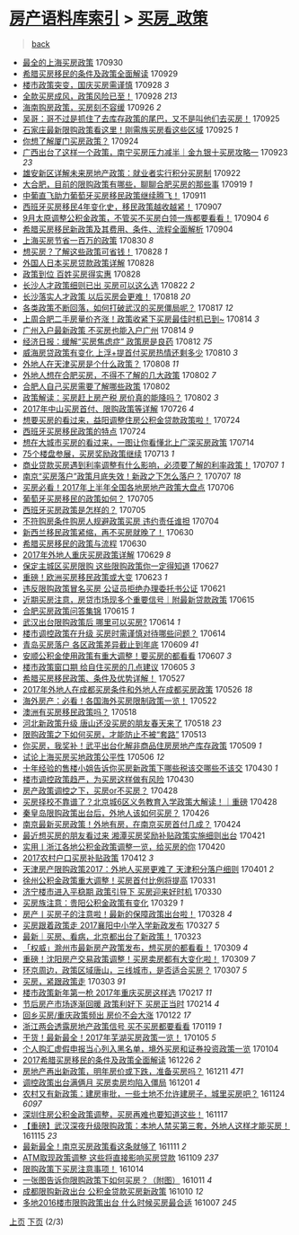 [房产语料库索引](../../README.md)  > [买房_政策](买房_政策.md)
====
> [back](../README.md)

- [最全的上海买房政策](http://jkwz.applinzi.com/ittc/7019096852895630352.html#%E6%9C%80%E5%85%A8%E7%9A%84%E4%B8%8A%E6%B5%B7%E4%B9%B0%E6%88%BF%E6%94%BF%E7%AD%96) 170930  
- [希腊买房移民的条件及政策全面解读](http://jkwz.applinzi.com/ittc/7018723454675846161.html#%E5%B8%8C%E8%85%8A%E4%B9%B0%E6%88%BF%E7%A7%BB%E6%B0%91%E7%9A%84%E6%9D%A1%E4%BB%B6%E5%8F%8A%E6%94%BF%E7%AD%96%E5%85%A8%E9%9D%A2%E8%A7%A3%E8%AF%BB) 170929  
- [楼市政策突变，国庆买房需谨慎](http://jkwz.applinzi.com/ittc/7018424889520948240.html#%E6%A5%BC%E5%B8%82%E6%94%BF%E7%AD%96%E7%AA%81%E5%8F%98%EF%BC%8C%E5%9B%BD%E5%BA%86%E4%B9%B0%E6%88%BF%E9%9C%80%E8%B0%A8%E6%85%8E) 170928 *3* 
- [全款买房成风，政策风险已至！](http://jkwz.applinzi.com/ittc/7018272467146245136.html#%E5%85%A8%E6%AC%BE%E4%B9%B0%E6%88%BF%E6%88%90%E9%A3%8E%EF%BC%8C%E6%94%BF%E7%AD%96%E9%A3%8E%E9%99%A9%E5%B7%B2%E8%87%B3%EF%BC%81) 170928 *213* 
- [海南购房政策，买房刻不容缓](http://jkwz.applinzi.com/ittc/7017650081250149392.html#%E6%B5%B7%E5%8D%97%E8%B4%AD%E6%88%BF%E6%94%BF%E7%AD%96%EF%BC%8C%E4%B9%B0%E6%88%BF%E5%88%BB%E4%B8%8D%E5%AE%B9%E7%BC%93) 170926 *2* 
- [吴哥：哥不过是抓住了去库存政策的尾巴，又不是叫他们去买房！](http://jkwz.applinzi.com/ittc/7017395444999783441.html#%E5%90%B4%E5%93%A5%EF%BC%9A%E5%93%A5%E4%B8%8D%E8%BF%87%E6%98%AF%E6%8A%93%E4%BD%8F%E4%BA%86%E5%8E%BB%E5%BA%93%E5%AD%98%E6%94%BF%E7%AD%96%E7%9A%84%E5%B0%BE%E5%B7%B4%EF%BC%8C%E5%8F%88%E4%B8%8D%E6%98%AF%E5%8F%AB%E4%BB%96%E4%BB%AC%E5%8E%BB%E4%B9%B0%E6%88%BF%EF%BC%81) 170925  
- [石家庄最新限购政策看这里！刚需族买房看这些区域](http://jkwz.applinzi.com/ittc/7017145900588336145.html#%E7%9F%B3%E5%AE%B6%E5%BA%84%E6%9C%80%E6%96%B0%E9%99%90%E8%B4%AD%E6%94%BF%E7%AD%96%E7%9C%8B%E8%BF%99%E9%87%8C%EF%BC%81%E5%88%9A%E9%9C%80%E6%97%8F%E4%B9%B0%E6%88%BF%E7%9C%8B%E8%BF%99%E4%BA%9B%E5%8C%BA%E5%9F%9F) 170925 *1* 
- [你想了解厦门买房政策？](http://jkwz.applinzi.com/ittc/7016936345870795792.html#%E4%BD%A0%E6%83%B3%E4%BA%86%E8%A7%A3%E5%8E%A6%E9%97%A8%E4%B9%B0%E6%88%BF%E6%94%BF%E7%AD%96%EF%BC%9F) 170924  
- [广西出台了这样一个政策，南宁买房压力减半｜金九银十买房攻略一](http://jkwz.applinzi.com/ittc/7016479391272666129.html#%E5%B9%BF%E8%A5%BF%E5%87%BA%E5%8F%B0%E4%BA%86%E8%BF%99%E6%A0%B7%E4%B8%80%E4%B8%AA%E6%94%BF%E7%AD%96%EF%BC%8C%E5%8D%97%E5%AE%81%E4%B9%B0%E6%88%BF%E5%8E%8B%E5%8A%9B%E5%87%8F%E5%8D%8A%EF%BD%9C%E9%87%91%E4%B9%9D%E9%93%B6%E5%8D%81%E4%B9%B0%E6%88%BF%E6%94%BB%E7%95%A5%E4%B8%80) 170923 *23* 
- [雄安新区详解未来房地产政策：就业者实行积分买房制](http://jkwz.applinzi.com/ittc/7016258902684075024.html#%E9%9B%84%E5%AE%89%E6%96%B0%E5%8C%BA%E8%AF%A6%E8%A7%A3%E6%9C%AA%E6%9D%A5%E6%88%BF%E5%9C%B0%E4%BA%A7%E6%94%BF%E7%AD%96%EF%BC%9A%E5%B0%B1%E4%B8%9A%E8%80%85%E5%AE%9E%E8%A1%8C%E7%A7%AF%E5%88%86%E4%B9%B0%E6%88%BF%E5%88%B6) 170922  
- [大合肥，目前的限购政策有哪些，聊聊合肥买房的那些事](http://jkwz.applinzi.com/ittc/7015004092387296273.html#%E5%A4%A7%E5%90%88%E8%82%A5%EF%BC%8C%E7%9B%AE%E5%89%8D%E7%9A%84%E9%99%90%E8%B4%AD%E6%94%BF%E7%AD%96%E6%9C%89%E5%93%AA%E4%BA%9B%EF%BC%8C%E8%81%8A%E8%81%8A%E5%90%88%E8%82%A5%E4%B9%B0%E6%88%BF%E7%9A%84%E9%82%A3%E4%BA%9B%E4%BA%8B) 170919 *1* 
- [中葡直飞助力葡萄牙买房移民政策继续腾飞！](http://jkwz.applinzi.com/ittc/7010533445695177744.html#%E4%B8%AD%E8%91%A1%E7%9B%B4%E9%A3%9E%E5%8A%A9%E5%8A%9B%E8%91%A1%E8%90%84%E7%89%99%E4%B9%B0%E6%88%BF%E7%A7%BB%E6%B0%91%E6%94%BF%E7%AD%96%E7%BB%A7%E7%BB%AD%E8%85%BE%E9%A3%9E%EF%BC%81) 170911  
- [西班牙买房移民4年变化史，移民政策越收越紧！](http://jkwz.applinzi.com/ittc/7010514756933518352.html#%E8%A5%BF%E7%8F%AD%E7%89%99%E4%B9%B0%E6%88%BF%E7%A7%BB%E6%B0%914%E5%B9%B4%E5%8F%98%E5%8C%96%E5%8F%B2%EF%BC%8C%E7%A7%BB%E6%B0%91%E6%94%BF%E7%AD%96%E8%B6%8A%E6%94%B6%E8%B6%8A%E7%B4%A7%EF%BC%81) 170907  
- [9月太原调整公积金政策，不管买不买房白领一族都要看看！](http://jkwz.applinzi.com/ittc/7009491392114738192.html#9%E6%9C%88%E5%A4%AA%E5%8E%9F%E8%B0%83%E6%95%B4%E5%85%AC%E7%A7%AF%E9%87%91%E6%94%BF%E7%AD%96%EF%BC%8C%E4%B8%8D%E7%AE%A1%E4%B9%B0%E4%B8%8D%E4%B9%B0%E6%88%BF%E7%99%BD%E9%A2%86%E4%B8%80%E6%97%8F%E9%83%BD%E8%A6%81%E7%9C%8B%E7%9C%8B%EF%BC%81) 170904 *6* 
- [希腊买房移民新政策及其费用、条件、流程全面解析](http://jkwz.applinzi.com/ittc/7009484704083084304.html#%E5%B8%8C%E8%85%8A%E4%B9%B0%E6%88%BF%E7%A7%BB%E6%B0%91%E6%96%B0%E6%94%BF%E7%AD%96%E5%8F%8A%E5%85%B6%E8%B4%B9%E7%94%A8%E3%80%81%E6%9D%A1%E4%BB%B6%E3%80%81%E6%B5%81%E7%A8%8B%E5%85%A8%E9%9D%A2%E8%A7%A3%E6%9E%90) 170904  
- [上海买房节省一百万的政策](http://jkwz.applinzi.com/ittc/7007656728337056784.html#%E4%B8%8A%E6%B5%B7%E4%B9%B0%E6%88%BF%E8%8A%82%E7%9C%81%E4%B8%80%E7%99%BE%E4%B8%87%E7%9A%84%E6%94%BF%E7%AD%96) 170830 *8* 
- [想买房？了解这些政策可省钱！](http://jkwz.applinzi.com/ittc/7006881769192948753.html#%E6%83%B3%E4%B9%B0%E6%88%BF%EF%BC%9F%E4%BA%86%E8%A7%A3%E8%BF%99%E4%BA%9B%E6%94%BF%E7%AD%96%E5%8F%AF%E7%9C%81%E9%92%B1%EF%BC%81) 170828 *1* 
- [外国人日本买房贷款政策详解](http://jkwz.applinzi.com/ittc/7006843178853073937.html#%E5%A4%96%E5%9B%BD%E4%BA%BA%E6%97%A5%E6%9C%AC%E4%B9%B0%E6%88%BF%E8%B4%B7%E6%AC%BE%E6%94%BF%E7%AD%96%E8%AF%A6%E8%A7%A3) 170828  
- [政策到位 百姓买房得实惠](http://jkwz.applinzi.com/ittc/7006751427970745361.html#%E6%94%BF%E7%AD%96%E5%88%B0%E4%BD%8D+%E7%99%BE%E5%A7%93%E4%B9%B0%E6%88%BF%E5%BE%97%E5%AE%9E%E6%83%A0) 170828  
- [长沙人才政策细则已出 买房可以这么选](http://jkwz.applinzi.com/ittc/7004681700473570320.html#%E9%95%BF%E6%B2%99%E4%BA%BA%E6%89%8D%E6%94%BF%E7%AD%96%E7%BB%86%E5%88%99%E5%B7%B2%E5%87%BA+%E4%B9%B0%E6%88%BF%E5%8F%AF%E4%BB%A5%E8%BF%99%E4%B9%88%E9%80%89) 170822 *2* 
- [长沙落实人才政策 以后买房会更难！](http://jkwz.applinzi.com/ittc/7003165592356652048.html#%E9%95%BF%E6%B2%99%E8%90%BD%E5%AE%9E%E4%BA%BA%E6%89%8D%E6%94%BF%E7%AD%96+%E4%BB%A5%E5%90%8E%E4%B9%B0%E6%88%BF%E4%BC%9A%E6%9B%B4%E9%9A%BE%EF%BC%81) 170818 *20* 
- [各类政策不断回落，如何打破武汉的买房僵局呢？](http://jkwz.applinzi.com/ittc/7002784041424913424.html#%E5%90%84%E7%B1%BB%E6%94%BF%E7%AD%96%E4%B8%8D%E6%96%AD%E5%9B%9E%E8%90%BD%EF%BC%8C%E5%A6%82%E4%BD%95%E6%89%93%E7%A0%B4%E6%AD%A6%E6%B1%89%E7%9A%84%E4%B9%B0%E6%88%BF%E5%83%B5%E5%B1%80%E5%91%A2%EF%BC%9F) 170817 *12* 
- [上周合肥二手房量价齐涨！政策收紧下买房最佳时机已到~](http://jkwz.applinzi.com/ittc/7001706123567301648.html#%E4%B8%8A%E5%91%A8%E5%90%88%E8%82%A5%E4%BA%8C%E6%89%8B%E6%88%BF%E9%87%8F%E4%BB%B7%E9%BD%90%E6%B6%A8%EF%BC%81%E6%94%BF%E7%AD%96%E6%94%B6%E7%B4%A7%E4%B8%8B%E4%B9%B0%E6%88%BF%E6%9C%80%E4%BD%B3%E6%97%B6%E6%9C%BA%E5%B7%B2%E5%88%B0%7E) 170814 *3* 
- [广州入户最新政策 不买房也能入户广州](http://jkwz.applinzi.com/ittc/7001658415309653008.html#%E5%B9%BF%E5%B7%9E%E5%85%A5%E6%88%B7%E6%9C%80%E6%96%B0%E6%94%BF%E7%AD%96+%E4%B8%8D%E4%B9%B0%E6%88%BF%E4%B9%9F%E8%83%BD%E5%85%A5%E6%88%B7%E5%B9%BF%E5%B7%9E) 170814 *9* 
- [经济日报：缓解“买房焦虑症” 政策房是良药](http://jkwz.applinzi.com/ittc/7000806731754767377.html#%E7%BB%8F%E6%B5%8E%E6%97%A5%E6%8A%A5%EF%BC%9A%E7%BC%93%E8%A7%A3%E2%80%9C%E4%B9%B0%E6%88%BF%E7%84%A6%E8%99%91%E7%97%87%E2%80%9D+%E6%94%BF%E7%AD%96%E6%88%BF%E6%98%AF%E8%89%AF%E8%8D%AF) 170812 *75* 
- [威海房贷政策有变化 上浮+提首付买房热情还剩多少](http://jkwz.applinzi.com/ittc/7000190173361734672.html#%E5%A8%81%E6%B5%B7%E6%88%BF%E8%B4%B7%E6%94%BF%E7%AD%96%E6%9C%89%E5%8F%98%E5%8C%96+%E4%B8%8A%E6%B5%AE%2B%E6%8F%90%E9%A6%96%E4%BB%98%E4%B9%B0%E6%88%BF%E7%83%AD%E6%83%85%E8%BF%98%E5%89%A9%E5%A4%9A%E5%B0%91) 170810 *3* 
- [外地人在天津买房是个什么政策？](http://jkwz.applinzi.com/ittc/6999395184406955024.html#%E5%A4%96%E5%9C%B0%E4%BA%BA%E5%9C%A8%E5%A4%A9%E6%B4%A5%E4%B9%B0%E6%88%BF%E6%98%AF%E4%B8%AA%E4%BB%80%E4%B9%88%E6%94%BF%E7%AD%96%EF%BC%9F) 170808 *11* 
- [外地人想在合肥买房，不得不了解的几大政策](http://jkwz.applinzi.com/ittc/6997254983878444048.html#%E5%A4%96%E5%9C%B0%E4%BA%BA%E6%83%B3%E5%9C%A8%E5%90%88%E8%82%A5%E4%B9%B0%E6%88%BF%EF%BC%8C%E4%B8%8D%E5%BE%97%E4%B8%8D%E4%BA%86%E8%A7%A3%E7%9A%84%E5%87%A0%E5%A4%A7%E6%94%BF%E7%AD%96) 170802 *7* 
- [合肥人自己买房需要了解哪些政策](http://jkwz.applinzi.com/ittc/6997254972780315665.html#%E5%90%88%E8%82%A5%E4%BA%BA%E8%87%AA%E5%B7%B1%E4%B9%B0%E6%88%BF%E9%9C%80%E8%A6%81%E4%BA%86%E8%A7%A3%E5%93%AA%E4%BA%9B%E6%94%BF%E7%AD%96) 170802  
- [政策解读：买房赶上房产税 房价真的能降吗？](http://jkwz.applinzi.com/ittc/6997148983280272400.html#%E6%94%BF%E7%AD%96%E8%A7%A3%E8%AF%BB%EF%BC%9A%E4%B9%B0%E6%88%BF%E8%B5%B6%E4%B8%8A%E6%88%BF%E4%BA%A7%E7%A8%8E+%E6%88%BF%E4%BB%B7%E7%9C%9F%E7%9A%84%E8%83%BD%E9%99%8D%E5%90%97%EF%BC%9F) 170802 *3* 
- [2017年中山买房首付、限购政策等详解](http://jkwz.applinzi.com/ittc/6994506948815619089.html#2017%E5%B9%B4%E4%B8%AD%E5%B1%B1%E4%B9%B0%E6%88%BF%E9%A6%96%E4%BB%98%E3%80%81%E9%99%90%E8%B4%AD%E6%94%BF%E7%AD%96%E7%AD%89%E8%AF%A6%E8%A7%A3) 170726 *4* 
- [想要买房的看过来，益阳调整住房公积金贷款政策啦！](http://jkwz.applinzi.com/ittc/6993884195225863184.html#%E6%83%B3%E8%A6%81%E4%B9%B0%E6%88%BF%E7%9A%84%E7%9C%8B%E8%BF%87%E6%9D%A5%EF%BC%8C%E7%9B%8A%E9%98%B3%E8%B0%83%E6%95%B4%E4%BD%8F%E6%88%BF%E5%85%AC%E7%A7%AF%E9%87%91%E8%B4%B7%E6%AC%BE%E6%94%BF%E7%AD%96%E5%95%A6%EF%BC%81) 170724  
- [西班牙买房移民政策的特点](http://jkwz.applinzi.com/ittc/6993804809575334929.html#%E8%A5%BF%E7%8F%AD%E7%89%99%E4%B9%B0%E6%88%BF%E7%A7%BB%E6%B0%91%E6%94%BF%E7%AD%96%E7%9A%84%E7%89%B9%E7%82%B9) 170724  
- [想在大城市买房的看过来，一图让你看懂北上广深买房政策](http://jkwz.applinzi.com/ittc/6990091289855788048.html#%E6%83%B3%E5%9C%A8%E5%A4%A7%E5%9F%8E%E5%B8%82%E4%B9%B0%E6%88%BF%E7%9A%84%E7%9C%8B%E8%BF%87%E6%9D%A5%EF%BC%8C%E4%B8%80%E5%9B%BE%E8%AE%A9%E4%BD%A0%E7%9C%8B%E6%87%82%E5%8C%97%E4%B8%8A%E5%B9%BF%E6%B7%B1%E4%B9%B0%E6%88%BF%E6%94%BF%E7%AD%96) 170714  
- [75个楼盘参展，买房奖励政策继续](http://jkwz.applinzi.com/ittc/6989690081542407185.html#75%E4%B8%AA%E6%A5%BC%E7%9B%98%E5%8F%82%E5%B1%95%EF%BC%8C%E4%B9%B0%E6%88%BF%E5%A5%96%E5%8A%B1%E6%94%BF%E7%AD%96%E7%BB%A7%E7%BB%AD) 170713 *1* 
- [商业贷款买房遇到利率调整有什么影响，必须要了解的利率政策！](http://jkwz.applinzi.com/ittc/6987650541206111236.html#%E5%95%86%E4%B8%9A%E8%B4%B7%E6%AC%BE%E4%B9%B0%E6%88%BF%E9%81%87%E5%88%B0%E5%88%A9%E7%8E%87%E8%B0%83%E6%95%B4%E6%9C%89%E4%BB%80%E4%B9%88%E5%BD%B1%E5%93%8D%EF%BC%8C%E5%BF%85%E9%A1%BB%E8%A6%81%E4%BA%86%E8%A7%A3%E7%9A%84%E5%88%A9%E7%8E%87%E6%94%BF%E7%AD%96%EF%BC%81) 170707 *1* 
- [南京“买房落户”政策月底失效！新政之下怎么落户？](http://jkwz.applinzi.com/ittc/6987473490406802437.html#%E5%8D%97%E4%BA%AC%E2%80%9C%E4%B9%B0%E6%88%BF%E8%90%BD%E6%88%B7%E2%80%9D%E6%94%BF%E7%AD%96%E6%9C%88%E5%BA%95%E5%A4%B1%E6%95%88%EF%BC%81%E6%96%B0%E6%94%BF%E4%B9%8B%E4%B8%8B%E6%80%8E%E4%B9%88%E8%90%BD%E6%88%B7%EF%BC%9F) 170707 *18* 
- [买房必看！2017年上半年全国各地房地产政策大盘点](http://jkwz.applinzi.com/ittc/6987208205573555217.html#%E4%B9%B0%E6%88%BF%E5%BF%85%E7%9C%8B%EF%BC%812017%E5%B9%B4%E4%B8%8A%E5%8D%8A%E5%B9%B4%E5%85%A8%E5%9B%BD%E5%90%84%E5%9C%B0%E6%88%BF%E5%9C%B0%E4%BA%A7%E6%94%BF%E7%AD%96%E5%A4%A7%E7%9B%98%E7%82%B9) 170706  
- [葡萄牙买房移民的政策如何？](http://jkwz.applinzi.com/ittc/6986753121614038021.html#%E8%91%A1%E8%90%84%E7%89%99%E4%B9%B0%E6%88%BF%E7%A7%BB%E6%B0%91%E7%9A%84%E6%94%BF%E7%AD%96%E5%A6%82%E4%BD%95%EF%BC%9F) 170705  
- [西班牙买房政策是怎样的？](http://jkwz.applinzi.com/ittc/6986751453438673924.html#%E8%A5%BF%E7%8F%AD%E7%89%99%E4%B9%B0%E6%88%BF%E6%94%BF%E7%AD%96%E6%98%AF%E6%80%8E%E6%A0%B7%E7%9A%84%EF%BC%9F) 170705  
- [不符购房条件购房人规避政策买房 违约责任谁担](http://jkwz.applinzi.com/ittc/6986590976242877445.html#%E4%B8%8D%E7%AC%A6%E8%B4%AD%E6%88%BF%E6%9D%A1%E4%BB%B6%E8%B4%AD%E6%88%BF%E4%BA%BA%E8%A7%84%E9%81%BF%E6%94%BF%E7%AD%96%E4%B9%B0%E6%88%BF+%E8%BF%9D%E7%BA%A6%E8%B4%A3%E4%BB%BB%E8%B0%81%E6%8B%85) 170704  
- [新西兰移民政策紧缩，再不买房就晚了！](http://jkwz.applinzi.com/ittc/6985020252722037765.html#%E6%96%B0%E8%A5%BF%E5%85%B0%E7%A7%BB%E6%B0%91%E6%94%BF%E7%AD%96%E7%B4%A7%E7%BC%A9%EF%BC%8C%E5%86%8D%E4%B8%8D%E4%B9%B0%E6%88%BF%E5%B0%B1%E6%99%9A%E4%BA%86%EF%BC%81) 170630  
- [希腊买房移民的政策与流程](http://jkwz.applinzi.com/ittc/6984899685096358916.html#%E5%B8%8C%E8%85%8A%E4%B9%B0%E6%88%BF%E7%A7%BB%E6%B0%91%E7%9A%84%E6%94%BF%E7%AD%96%E4%B8%8E%E6%B5%81%E7%A8%8B) 170630  
- [2017年外地人重庆买房政策详解](http://jkwz.applinzi.com/ittc/6984615216015737860.html#2017%E5%B9%B4%E5%A4%96%E5%9C%B0%E4%BA%BA%E9%87%8D%E5%BA%86%E4%B9%B0%E6%88%BF%E6%94%BF%E7%AD%96%E8%AF%A6%E8%A7%A3) 170629 *8* 
- [保定主城区买房限购 这些限购政策你一定得知道](http://jkwz.applinzi.com/ittc/6983854055435535365.html#%E4%BF%9D%E5%AE%9A%E4%B8%BB%E5%9F%8E%E5%8C%BA%E4%B9%B0%E6%88%BF%E9%99%90%E8%B4%AD+%E8%BF%99%E4%BA%9B%E9%99%90%E8%B4%AD%E6%94%BF%E7%AD%96%E4%BD%A0%E4%B8%80%E5%AE%9A%E5%BE%97%E7%9F%A5%E9%81%93) 170627  
- [重磅！欧洲买房移民政策或大变](http://jkwz.applinzi.com/ittc/6982299691403183109.html#%E9%87%8D%E7%A3%85%EF%BC%81%E6%AC%A7%E6%B4%B2%E4%B9%B0%E6%88%BF%E7%A7%BB%E6%B0%91%E6%94%BF%E7%AD%96%E6%88%96%E5%A4%A7%E5%8F%98) 170623 *1* 
- [违反限购政策冒名买房 公证员拒绝办理委托书公证](http://jkwz.applinzi.com/ittc/6981616606382654468.html#%E8%BF%9D%E5%8F%8D%E9%99%90%E8%B4%AD%E6%94%BF%E7%AD%96%E5%86%92%E5%90%8D%E4%B9%B0%E6%88%BF+%E5%85%AC%E8%AF%81%E5%91%98%E6%8B%92%E7%BB%9D%E5%8A%9E%E7%90%86%E5%A7%94%E6%89%98%E4%B9%A6%E5%85%AC%E8%AF%81) 170621  
- [近期买房注意，房贷市场现多个重要信号｜附最新贷款政策](http://jkwz.applinzi.com/ittc/6979386512616457220.html#%E8%BF%91%E6%9C%9F%E4%B9%B0%E6%88%BF%E6%B3%A8%E6%84%8F%EF%BC%8C%E6%88%BF%E8%B4%B7%E5%B8%82%E5%9C%BA%E7%8E%B0%E5%A4%9A%E4%B8%AA%E9%87%8D%E8%A6%81%E4%BF%A1%E5%8F%B7%EF%BD%9C%E9%99%84%E6%9C%80%E6%96%B0%E8%B4%B7%E6%AC%BE%E6%94%BF%E7%AD%96) 170615  
- [合肥买房政策问答集锦](http://jkwz.applinzi.com/ittc/6979315067840365572.html#%E5%90%88%E8%82%A5%E4%B9%B0%E6%88%BF%E6%94%BF%E7%AD%96%E9%97%AE%E7%AD%94%E9%9B%86%E9%94%A6) 170615 *1* 
- [武汉出台限购政策后 哪里可以买房?](http://jkwz.applinzi.com/ittc/6979067853184435205.html#%E6%AD%A6%E6%B1%89%E5%87%BA%E5%8F%B0%E9%99%90%E8%B4%AD%E6%94%BF%E7%AD%96%E5%90%8E+%E5%93%AA%E9%87%8C%E5%8F%AF%E4%BB%A5%E4%B9%B0%E6%88%BF%3F) 170614 *1* 
- [楼市调控政策在升级 买房时需谨慎对待哪些问题？](http://jkwz.applinzi.com/ittc/6978992564135789573.html#%E6%A5%BC%E5%B8%82%E8%B0%83%E6%8E%A7%E6%94%BF%E7%AD%96%E5%9C%A8%E5%8D%87%E7%BA%A7+%E4%B9%B0%E6%88%BF%E6%97%B6%E9%9C%80%E8%B0%A8%E6%85%8E%E5%AF%B9%E5%BE%85%E5%93%AA%E4%BA%9B%E9%97%AE%E9%A2%98%EF%BC%9F) 170614  
- [青岛买房落户 各区政策差异截止到年底](http://jkwz.applinzi.com/ittc/6977115324439593988.html#%E9%9D%92%E5%B2%9B%E4%B9%B0%E6%88%BF%E8%90%BD%E6%88%B7+%E5%90%84%E5%8C%BA%E6%94%BF%E7%AD%96%E5%B7%AE%E5%BC%82%E6%88%AA%E6%AD%A2%E5%88%B0%E5%B9%B4%E5%BA%95) 170609 *41* 
- [安顺公积金使用政策有重大调整！要买房的都看看](http://jkwz.applinzi.com/ittc/6976424229632214020.html#%E5%AE%89%E9%A1%BA%E5%85%AC%E7%A7%AF%E9%87%91%E4%BD%BF%E7%94%A8%E6%94%BF%E7%AD%96%E6%9C%89%E9%87%8D%E5%A4%A7%E8%B0%83%E6%95%B4%EF%BC%81%E8%A6%81%E4%B9%B0%E6%88%BF%E7%9A%84%E9%83%BD%E7%9C%8B%E7%9C%8B) 170607 *3* 
- [楼市政策窗口期 给自住买房的几点建议](http://jkwz.applinzi.com/ittc/6975692113579607045.html#%E6%A5%BC%E5%B8%82%E6%94%BF%E7%AD%96%E7%AA%97%E5%8F%A3%E6%9C%9F+%E7%BB%99%E8%87%AA%E4%BD%8F%E4%B9%B0%E6%88%BF%E7%9A%84%E5%87%A0%E7%82%B9%E5%BB%BA%E8%AE%AE) 170605 *3* 
- [希腊买房移民政策、条件及优势详解！](http://jkwz.applinzi.com/ittc/6972334681168020485.html#%E5%B8%8C%E8%85%8A%E4%B9%B0%E6%88%BF%E7%A7%BB%E6%B0%91%E6%94%BF%E7%AD%96%E3%80%81%E6%9D%A1%E4%BB%B6%E5%8F%8A%E4%BC%98%E5%8A%BF%E8%AF%A6%E8%A7%A3%EF%BC%81) 170527  
- [2017年外地人在成都买房条件和外地人在成都买房政策](http://jkwz.applinzi.com/ittc/6971912668897084421.html#2017%E5%B9%B4%E5%A4%96%E5%9C%B0%E4%BA%BA%E5%9C%A8%E6%88%90%E9%83%BD%E4%B9%B0%E6%88%BF%E6%9D%A1%E4%BB%B6%E5%92%8C%E5%A4%96%E5%9C%B0%E4%BA%BA%E5%9C%A8%E6%88%90%E9%83%BD%E4%B9%B0%E6%88%BF%E6%94%BF%E7%AD%96) 170526 *18* 
- [海外房产：必看！各国海外买房限制政策一览！](http://jkwz.applinzi.com/ittc/6970518708190446596.html#%E6%B5%B7%E5%A4%96%E6%88%BF%E4%BA%A7%EF%BC%9A%E5%BF%85%E7%9C%8B%EF%BC%81%E5%90%84%E5%9B%BD%E6%B5%B7%E5%A4%96%E4%B9%B0%E6%88%BF%E9%99%90%E5%88%B6%E6%94%BF%E7%AD%96%E4%B8%80%E8%A7%88%EF%BC%81) 170522  
- [澳洲有买房移民政策吗？](http://jkwz.applinzi.com/ittc/6968934013065495557.html#%E6%BE%B3%E6%B4%B2%E6%9C%89%E4%B9%B0%E6%88%BF%E7%A7%BB%E6%B0%91%E6%94%BF%E7%AD%96%E5%90%97%EF%BC%9F) 170518  
- [河北新政策升级 唐山还没买房的朋友春天来了](http://jkwz.applinzi.com/ittc/6968908904841872389.html#%E6%B2%B3%E5%8C%97%E6%96%B0%E6%94%BF%E7%AD%96%E5%8D%87%E7%BA%A7+%E5%94%90%E5%B1%B1%E8%BF%98%E6%B2%A1%E4%B9%B0%E6%88%BF%E7%9A%84%E6%9C%8B%E5%8F%8B%E6%98%A5%E5%A4%A9%E6%9D%A5%E4%BA%86) 170518 *23* 
- [限购政策之下如何买房，才能防止不被“套路”](http://jkwz.applinzi.com/ittc/6967216961007125508.html#%E9%99%90%E8%B4%AD%E6%94%BF%E7%AD%96%E4%B9%8B%E4%B8%8B%E5%A6%82%E4%BD%95%E4%B9%B0%E6%88%BF%EF%BC%8C%E6%89%8D%E8%83%BD%E9%98%B2%E6%AD%A2%E4%B8%8D%E8%A2%AB%E2%80%9C%E5%A5%97%E8%B7%AF%E2%80%9D) 170513  
- [你买房，我奖补！武平出台化解非商品住房房地产库存政策](http://jkwz.applinzi.com/ittc/6965607277645005829.html#%E4%BD%A0%E4%B9%B0%E6%88%BF%EF%BC%8C%E6%88%91%E5%A5%96%E8%A1%A5%EF%BC%81%E6%AD%A6%E5%B9%B3%E5%87%BA%E5%8F%B0%E5%8C%96%E8%A7%A3%E9%9D%9E%E5%95%86%E5%93%81%E4%BD%8F%E6%88%BF%E6%88%BF%E5%9C%B0%E4%BA%A7%E5%BA%93%E5%AD%98%E6%94%BF%E7%AD%96) 170509 *1* 
- [试论上海买房买地政策公平性](http://jkwz.applinzi.com/ittc/6964422891293639685.html#%E8%AF%95%E8%AE%BA%E4%B8%8A%E6%B5%B7%E4%B9%B0%E6%88%BF%E4%B9%B0%E5%9C%B0%E6%94%BF%E7%AD%96%E5%85%AC%E5%B9%B3%E6%80%A7) 170506 *12* 
- [十年经验的售楼小姐告诉你买房新政策下哪些税该交哪些不该交](http://jkwz.applinzi.com/ittc/6962412095487345669.html#%E5%8D%81%E5%B9%B4%E7%BB%8F%E9%AA%8C%E7%9A%84%E5%94%AE%E6%A5%BC%E5%B0%8F%E5%A7%90%E5%91%8A%E8%AF%89%E4%BD%A0%E4%B9%B0%E6%88%BF%E6%96%B0%E6%94%BF%E7%AD%96%E4%B8%8B%E5%93%AA%E4%BA%9B%E7%A8%8E%E8%AF%A5%E4%BA%A4%E5%93%AA%E4%BA%9B%E4%B8%8D%E8%AF%A5%E4%BA%A4) 170430 *1* 
- [楼市调控政策趋严，为买房这样做有风险](http://jkwz.applinzi.com/ittc/6962355686024414212.html#%E6%A5%BC%E5%B8%82%E8%B0%83%E6%8E%A7%E6%94%BF%E7%AD%96%E8%B6%8B%E4%B8%A5%EF%BC%8C%E4%B8%BA%E4%B9%B0%E6%88%BF%E8%BF%99%E6%A0%B7%E5%81%9A%E6%9C%89%E9%A3%8E%E9%99%A9) 170430  
- [房产政策调控之下，买房or不买房？](http://jkwz.applinzi.com/ittc/6961585607934477317.html#%E6%88%BF%E4%BA%A7%E6%94%BF%E7%AD%96%E8%B0%83%E6%8E%A7%E4%B9%8B%E4%B8%8B%EF%BC%8C%E4%B9%B0%E6%88%BFor%E4%B8%8D%E4%B9%B0%E6%88%BF%EF%BC%9F) 170428  
- [买房择校不靠谱了？北京城6区义务教育入学政策大解读！｜重磅](http://jkwz.applinzi.com/ittc/6961579873679180804.html#%E4%B9%B0%E6%88%BF%E6%8B%A9%E6%A0%A1%E4%B8%8D%E9%9D%A0%E8%B0%B1%E4%BA%86%EF%BC%9F%E5%8C%97%E4%BA%AC%E5%9F%8E6%E5%8C%BA%E4%B9%89%E5%8A%A1%E6%95%99%E8%82%B2%E5%85%A5%E5%AD%A6%E6%94%BF%E7%AD%96%E5%A4%A7%E8%A7%A3%E8%AF%BB%EF%BC%81%EF%BD%9C%E9%87%8D%E7%A3%85) 170428  
- [秦皇岛限购政策出台后，外地人该如何买房？](http://jkwz.applinzi.com/ittc/6960849637819810820.html#%E7%A7%A6%E7%9A%87%E5%B2%9B%E9%99%90%E8%B4%AD%E6%94%BF%E7%AD%96%E5%87%BA%E5%8F%B0%E5%90%8E%EF%BC%8C%E5%A4%96%E5%9C%B0%E4%BA%BA%E8%AF%A5%E5%A6%82%E4%BD%95%E4%B9%B0%E6%88%BF%EF%BC%9F) 170426  
- [南京最新买房政策！外地有房，在南京买房首付几成？](http://jkwz.applinzi.com/ittc/6960019314542380036.html#%E5%8D%97%E4%BA%AC%E6%9C%80%E6%96%B0%E4%B9%B0%E6%88%BF%E6%94%BF%E7%AD%96%EF%BC%81%E5%A4%96%E5%9C%B0%E6%9C%89%E6%88%BF%EF%BC%8C%E5%9C%A8%E5%8D%97%E4%BA%AC%E4%B9%B0%E6%88%BF%E9%A6%96%E4%BB%98%E5%87%A0%E6%88%90%EF%BC%9F) 170424  
- [最近想买房的朋友看过来 湘潭买房奖励补贴政策实施细则出台](http://jkwz.applinzi.com/ittc/6958901492688880644.html#%E6%9C%80%E8%BF%91%E6%83%B3%E4%B9%B0%E6%88%BF%E7%9A%84%E6%9C%8B%E5%8F%8B%E7%9C%8B%E8%BF%87%E6%9D%A5+%E6%B9%98%E6%BD%AD%E4%B9%B0%E6%88%BF%E5%A5%96%E5%8A%B1%E8%A1%A5%E8%B4%B4%E6%94%BF%E7%AD%96%E5%AE%9E%E6%96%BD%E7%BB%86%E5%88%99%E5%87%BA%E5%8F%B0) 170421  
- [实用丨浙江各地公积金政策调整一览，给买房的你](http://jkwz.applinzi.com/ittc/6958693924276274181.html#%E5%AE%9E%E7%94%A8%E4%B8%A8%E6%B5%99%E6%B1%9F%E5%90%84%E5%9C%B0%E5%85%AC%E7%A7%AF%E9%87%91%E6%94%BF%E7%AD%96%E8%B0%83%E6%95%B4%E4%B8%80%E8%A7%88%EF%BC%8C%E7%BB%99%E4%B9%B0%E6%88%BF%E7%9A%84%E4%BD%A0) 170420  
- [2017农村户口买房补贴政策](http://jkwz.applinzi.com/ittc/6955684270956872708.html#2017%E5%86%9C%E6%9D%91%E6%88%B7%E5%8F%A3%E4%B9%B0%E6%88%BF%E8%A1%A5%E8%B4%B4%E6%94%BF%E7%AD%96) 170412 *3* 
- [天津房产限购政策2017：外地人买房更难了 天津积分落户细则](http://jkwz.applinzi.com/ittc/6951607196365358085.html#%E5%A4%A9%E6%B4%A5%E6%88%BF%E4%BA%A7%E9%99%90%E8%B4%AD%E6%94%BF%E7%AD%962017%EF%BC%9A%E5%A4%96%E5%9C%B0%E4%BA%BA%E4%B9%B0%E6%88%BF%E6%9B%B4%E9%9A%BE%E4%BA%86+%E5%A4%A9%E6%B4%A5%E7%A7%AF%E5%88%86%E8%90%BD%E6%88%B7%E7%BB%86%E5%88%99) 170401 *2* 
- [徐州公积金政策重大调整！买房首付比例将提高](http://jkwz.applinzi.com/ittc/6951325214678975492.html#%E5%BE%90%E5%B7%9E%E5%85%AC%E7%A7%AF%E9%87%91%E6%94%BF%E7%AD%96%E9%87%8D%E5%A4%A7%E8%B0%83%E6%95%B4%EF%BC%81%E4%B9%B0%E6%88%BF%E9%A6%96%E4%BB%98%E6%AF%94%E4%BE%8B%E5%B0%86%E6%8F%90%E9%AB%98) 170331  
- [济宁楼市进入平稳期 政策引导下 买房迎来好时机](http://jkwz.applinzi.com/ittc/6950748984363713540.html#%E6%B5%8E%E5%AE%81%E6%A5%BC%E5%B8%82%E8%BF%9B%E5%85%A5%E5%B9%B3%E7%A8%B3%E6%9C%9F+%E6%94%BF%E7%AD%96%E5%BC%95%E5%AF%BC%E4%B8%8B+%E4%B9%B0%E6%88%BF%E8%BF%8E%E6%9D%A5%E5%A5%BD%E6%97%B6%E6%9C%BA) 170330  
- [买房族注意：贵阳公积金政策有变化](http://jkwz.applinzi.com/ittc/6950435112910062597.html#%E4%B9%B0%E6%88%BF%E6%97%8F%E6%B3%A8%E6%84%8F%EF%BC%9A%E8%B4%B5%E9%98%B3%E5%85%AC%E7%A7%AF%E9%87%91%E6%94%BF%E7%AD%96%E6%9C%89%E5%8F%98%E5%8C%96) 170329 *1* 
- [房产丨买房子的注意啦！最新的保障政策出台啦！](http://jkwz.applinzi.com/ittc/6950198821215798276.html#%E6%88%BF%E4%BA%A7%E4%B8%A8%E4%B9%B0%E6%88%BF%E5%AD%90%E7%9A%84%E6%B3%A8%E6%84%8F%E5%95%A6%EF%BC%81%E6%9C%80%E6%96%B0%E7%9A%84%E4%BF%9D%E9%9A%9C%E6%94%BF%E7%AD%96%E5%87%BA%E5%8F%B0%E5%95%A6%EF%BC%81) 170328 *4* 
- [买房跟着政策走 2017襄阳中小学入学新政发布](http://jkwz.applinzi.com/ittc/6949750819992896517.html#%E4%B9%B0%E6%88%BF%E8%B7%9F%E7%9D%80%E6%94%BF%E7%AD%96%E8%B5%B0+2017%E8%A5%84%E9%98%B3%E4%B8%AD%E5%B0%8F%E5%AD%A6%E5%85%A5%E5%AD%A6%E6%96%B0%E6%94%BF%E5%8F%91%E5%B8%83) 170327 *5* 
- [最新｜买房、看病，北京都出台了新政策！](http://jkwz.applinzi.com/ittc/6948277362859967493.html#%E6%9C%80%E6%96%B0%EF%BD%9C%E4%B9%B0%E6%88%BF%E3%80%81%E7%9C%8B%E7%97%85%EF%BC%8C%E5%8C%97%E4%BA%AC%E9%83%BD%E5%87%BA%E5%8F%B0%E4%BA%86%E6%96%B0%E6%94%BF%E7%AD%96%EF%BC%81) 170323  
- [「权威」滁州市最新房产政策发布，想买房的都看看！](http://jkwz.applinzi.com/ittc/6943091542385492996.html#%E3%80%8C%E6%9D%83%E5%A8%81%E3%80%8D%E6%BB%81%E5%B7%9E%E5%B8%82%E6%9C%80%E6%96%B0%E6%88%BF%E4%BA%A7%E6%94%BF%E7%AD%96%E5%8F%91%E5%B8%83%EF%BC%8C%E6%83%B3%E4%B9%B0%E6%88%BF%E7%9A%84%E9%83%BD%E7%9C%8B%E7%9C%8B%EF%BC%81) 170309 *4* 
- [重磅！沈阳房产交易政策调整！买房卖房都有大变化啦！](http://jkwz.applinzi.com/ittc/6943037968741827588.html#%E9%87%8D%E7%A3%85%EF%BC%81%E6%B2%88%E9%98%B3%E6%88%BF%E4%BA%A7%E4%BA%A4%E6%98%93%E6%94%BF%E7%AD%96%E8%B0%83%E6%95%B4%EF%BC%81%E4%B9%B0%E6%88%BF%E5%8D%96%E6%88%BF%E9%83%BD%E6%9C%89%E5%A4%A7%E5%8F%98%E5%8C%96%E5%95%A6%EF%BC%81) 170309 *7* 
- [环京周边，政策区域唐山，三线城市，是否适合买房？](http://jkwz.applinzi.com/ittc/6942433899509711876.html#%E7%8E%AF%E4%BA%AC%E5%91%A8%E8%BE%B9%EF%BC%8C%E6%94%BF%E7%AD%96%E5%8C%BA%E5%9F%9F%E5%94%90%E5%B1%B1%EF%BC%8C%E4%B8%89%E7%BA%BF%E5%9F%8E%E5%B8%82%EF%BC%8C%E6%98%AF%E5%90%A6%E9%80%82%E5%90%88%E4%B9%B0%E6%88%BF%EF%BC%9F) 170307 *5* 
- [买房，紧跟政策走](http://jkwz.applinzi.com/ittc/6940737502150394885.html#%E4%B9%B0%E6%88%BF%EF%BC%8C%E7%B4%A7%E8%B7%9F%E6%94%BF%E7%AD%96%E8%B5%B0) 170303 *91* 
- [楼市政策新年第一枪 2017年重庆买房这样选](http://jkwz.applinzi.com/ittc/6935625757765403653.html#%E6%A5%BC%E5%B8%82%E6%94%BF%E7%AD%96%E6%96%B0%E5%B9%B4%E7%AC%AC%E4%B8%80%E6%9E%AA+2017%E5%B9%B4%E9%87%8D%E5%BA%86%E4%B9%B0%E6%88%BF%E8%BF%99%E6%A0%B7%E9%80%89) 170217 *11* 
- [节后房产市场逐渐回暖 政策利好下 买房正当时](http://jkwz.applinzi.com/ittc/6934433522495521797.html#%E8%8A%82%E5%90%8E%E6%88%BF%E4%BA%A7%E5%B8%82%E5%9C%BA%E9%80%90%E6%B8%90%E5%9B%9E%E6%9A%96+%E6%94%BF%E7%AD%96%E5%88%A9%E5%A5%BD%E4%B8%8B+%E4%B9%B0%E6%88%BF%E6%AD%A3%E5%BD%93%E6%97%B6) 170214 *4* 
- [回乡买房/重庆政策频出 房价不会大涨](http://jkwz.applinzi.com/ittc/6926061165045351429.html#%E5%9B%9E%E4%B9%A1%E4%B9%B0%E6%88%BF%2F%E9%87%8D%E5%BA%86%E6%94%BF%E7%AD%96%E9%A2%91%E5%87%BA+%E6%88%BF%E4%BB%B7%E4%B8%8D%E4%BC%9A%E5%A4%A7%E6%B6%A8) 170122 *17* 
- [浙江两会透露房地产政策信号 买不买房都要看看](http://jkwz.applinzi.com/ittc/6924800546665137157.html#%E6%B5%99%E6%B1%9F%E4%B8%A4%E4%BC%9A%E9%80%8F%E9%9C%B2%E6%88%BF%E5%9C%B0%E4%BA%A7%E6%94%BF%E7%AD%96%E4%BF%A1%E5%8F%B7+%E4%B9%B0%E4%B8%8D%E4%B9%B0%E6%88%BF%E9%83%BD%E8%A6%81%E7%9C%8B%E7%9C%8B) 170119 *1* 
- [干货！最新最全！2017年芜湖买房政策一览！](http://jkwz.applinzi.com/ittc/6919583721320891396.html#%E5%B9%B2%E8%B4%A7%EF%BC%81%E6%9C%80%E6%96%B0%E6%9C%80%E5%85%A8%EF%BC%812017%E5%B9%B4%E8%8A%9C%E6%B9%96%E4%B9%B0%E6%88%BF%E6%94%BF%E7%AD%96%E4%B8%80%E8%A7%88%EF%BC%81) 170105 *5* 
- [个人购汇虚假申报当心列入黑名单，境外买房和证券投资政策一览](http://jkwz.applinzi.com/ittc/6919380534433416197.html#%E4%B8%AA%E4%BA%BA%E8%B4%AD%E6%B1%87%E8%99%9A%E5%81%87%E7%94%B3%E6%8A%A5%E5%BD%93%E5%BF%83%E5%88%97%E5%85%A5%E9%BB%91%E5%90%8D%E5%8D%95%EF%BC%8C%E5%A2%83%E5%A4%96%E4%B9%B0%E6%88%BF%E5%92%8C%E8%AF%81%E5%88%B8%E6%8A%95%E8%B5%84%E6%94%BF%E7%AD%96%E4%B8%80%E8%A7%88) 170104  
- [2017希腊买房移民的条件及政策全面解读](http://jkwz.applinzi.com/ittc/6915988805420319748.html#2017%E5%B8%8C%E8%85%8A%E4%B9%B0%E6%88%BF%E7%A7%BB%E6%B0%91%E7%9A%84%E6%9D%A1%E4%BB%B6%E5%8F%8A%E6%94%BF%E7%AD%96%E5%85%A8%E9%9D%A2%E8%A7%A3%E8%AF%BB) 161226 *2* 
- [房地产再出新政策，明年房价或下跌，准备买房吗？](http://jkwz.applinzi.com/ittc/6910460154717144069.html#%E6%88%BF%E5%9C%B0%E4%BA%A7%E5%86%8D%E5%87%BA%E6%96%B0%E6%94%BF%E7%AD%96%EF%BC%8C%E6%98%8E%E5%B9%B4%E6%88%BF%E4%BB%B7%E6%88%96%E4%B8%8B%E8%B7%8C%EF%BC%8C%E5%87%86%E5%A4%87%E4%B9%B0%E6%88%BF%E5%90%97%EF%BC%9F) 161211 *471* 
- [调控政策出台满俩月 买房卖房均陷入僵局](http://jkwz.applinzi.com/ittc/6906781220884448261.html#%E8%B0%83%E6%8E%A7%E6%94%BF%E7%AD%96%E5%87%BA%E5%8F%B0%E6%BB%A1%E4%BF%A9%E6%9C%88+%E4%B9%B0%E6%88%BF%E5%8D%96%E6%88%BF%E5%9D%87%E9%99%B7%E5%85%A5%E5%83%B5%E5%B1%80) 161201 *4* 
- [农村又有新政策：建房审批，一些土地不允许建房子，城里买房吧？](http://jkwz.applinzi.com/ittc/6904082003955024901.html#%E5%86%9C%E6%9D%91%E5%8F%88%E6%9C%89%E6%96%B0%E6%94%BF%E7%AD%96%EF%BC%9A%E5%BB%BA%E6%88%BF%E5%AE%A1%E6%89%B9%EF%BC%8C%E4%B8%80%E4%BA%9B%E5%9C%9F%E5%9C%B0%E4%B8%8D%E5%85%81%E8%AE%B8%E5%BB%BA%E6%88%BF%E5%AD%90%EF%BC%8C%E5%9F%8E%E9%87%8C%E4%B9%B0%E6%88%BF%E5%90%A7%EF%BC%9F) 161124 *6097* 
- [深圳住房公积金政策调整，买房再难也要知道这些！](http://jkwz.applinzi.com/ittc/6901533765519541253.html#%E6%B7%B1%E5%9C%B3%E4%BD%8F%E6%88%BF%E5%85%AC%E7%A7%AF%E9%87%91%E6%94%BF%E7%AD%96%E8%B0%83%E6%95%B4%EF%BC%8C%E4%B9%B0%E6%88%BF%E5%86%8D%E9%9A%BE%E4%B9%9F%E8%A6%81%E7%9F%A5%E9%81%93%E8%BF%99%E4%BA%9B%EF%BC%81) 161117  
- [【重磅】武汉深夜升级限购政策：本地人禁买第三套，外地人这样才能买房！](http://jkwz.applinzi.com/ittc/6900527970346599428.html#%E3%80%90%E9%87%8D%E7%A3%85%E3%80%91%E6%AD%A6%E6%B1%89%E6%B7%B1%E5%A4%9C%E5%8D%87%E7%BA%A7%E9%99%90%E8%B4%AD%E6%94%BF%E7%AD%96%EF%BC%9A%E6%9C%AC%E5%9C%B0%E4%BA%BA%E7%A6%81%E4%B9%B0%E7%AC%AC%E4%B8%89%E5%A5%97%EF%BC%8C%E5%A4%96%E5%9C%B0%E4%BA%BA%E8%BF%99%E6%A0%B7%E6%89%8D%E8%83%BD%E4%B9%B0%E6%88%BF%EF%BC%81) 161115 *23* 
- [最新最全！南京买房政策看这条就够了](http://jkwz.applinzi.com/ittc/6899278578511774724.html#%E6%9C%80%E6%96%B0%E6%9C%80%E5%85%A8%EF%BC%81%E5%8D%97%E4%BA%AC%E4%B9%B0%E6%88%BF%E6%94%BF%E7%AD%96%E7%9C%8B%E8%BF%99%E6%9D%A1%E5%B0%B1%E5%A4%9F%E4%BA%86) 161111 *2* 
- [ATM取现政策调整 这些将直接影响买房贷款](http://jkwz.applinzi.com/ittc/6898517603680519173.html#ATM%E5%8F%96%E7%8E%B0%E6%94%BF%E7%AD%96%E8%B0%83%E6%95%B4+%E8%BF%99%E4%BA%9B%E5%B0%86%E7%9B%B4%E6%8E%A5%E5%BD%B1%E5%93%8D%E4%B9%B0%E6%88%BF%E8%B4%B7%E6%AC%BE) 161109 *237* 
- [限购政策下买房注意事项！](http://jkwz.applinzi.com/ittc/6888923717161190404.html#%E9%99%90%E8%B4%AD%E6%94%BF%E7%AD%96%E4%B8%8B%E4%B9%B0%E6%88%BF%E6%B3%A8%E6%84%8F%E4%BA%8B%E9%A1%B9%EF%BC%81) 161014  
- [一张图告诉你限购政策下如何买房？（附图）](http://jkwz.applinzi.com/ittc/6887859302106137605.html#%E4%B8%80%E5%BC%A0%E5%9B%BE%E5%91%8A%E8%AF%89%E4%BD%A0%E9%99%90%E8%B4%AD%E6%94%BF%E7%AD%96%E4%B8%8B%E5%A6%82%E4%BD%95%E4%B9%B0%E6%88%BF%EF%BC%9F%EF%BC%88%E9%99%84%E5%9B%BE%EF%BC%89) 161011 *4* 
- [成都限购新政出台 公积金贷款买房新政策](http://jkwz.applinzi.com/ittc/6887379283676234757.html#%E6%88%90%E9%83%BD%E9%99%90%E8%B4%AD%E6%96%B0%E6%94%BF%E5%87%BA%E5%8F%B0+%E5%85%AC%E7%A7%AF%E9%87%91%E8%B4%B7%E6%AC%BE%E4%B9%B0%E6%88%BF%E6%96%B0%E6%94%BF%E7%AD%96) 161010 *12* 
- [多地2016楼市限购政策出台 什么时候买房最合适](http://jkwz.applinzi.com/ittc/6886279080013464581.html#%E5%A4%9A%E5%9C%B02016%E6%A5%BC%E5%B8%82%E9%99%90%E8%B4%AD%E6%94%BF%E7%AD%96%E5%87%BA%E5%8F%B0+%E4%BB%80%E4%B9%88%E6%97%B6%E5%80%99%E4%B9%B0%E6%88%BF%E6%9C%80%E5%90%88%E9%80%82) 161007 *245* 


 [上页](买房_政策.md) [下页](买房_政策1.md)          (2/3)